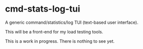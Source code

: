 # cmd-stats-log-tui
A generic command/statistics/log TUI (text-based user interface). 

This will be a front-end for my load testing tools.

This is a work in progress. There is nothing to see yet.
